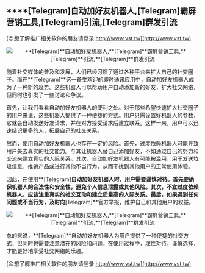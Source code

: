 ## ****[Telegram]**自动加好友机器人,**[Telegram]**霸屏营销工具,**[Telegram]**引流,**[Telegram]**群发引流**

[😍想了解推广相关软件的朋友请登录 http://www.vst.tw](http://www.vst.tw)

 <center><img src="https://vst.tw/MP4/tuiguang/png/3.png" alt="**[Telegram]**自动加好友机器人,**[Telegram]**霸屏营销工具,**[Telegram]**引流,**[Telegram]**群发引流"></center>

随着社交媒体的普及和发展，人们已经习惯了通过各种平台来扩大自己的社交圈子。而在**[Telegram]**这一备受欢迎的即时通讯应用中，自动加好友机器人成为了一种新的趋势。这些机器人可以帮助用户自动添加新的好友，扩大社交网络，但同时也引发了一些讨论和争议。

首先，让我们看看自动加好友机器人的便利之处。对于那些希望快速扩大社交圈子的用户来说，这些机器人提供了一种便捷的方式。用户只需设置好机器人的参数，它就会自动发送好友请求，并在对方接受请求后建立联系。这样一来，用户可以迅速结识更多的人，拓展自己的社交关系。

然而，使用自动加好友机器人也存在一定的风险。首先，过度依赖机器人可能导致用户失去真实的社交能力。与其让机器人替自己添加好友，不如通过自己的努力和交流来建立真实的人际关系。其次，自动加好友机器人有可能被滥用，用于发送垃圾信息、推销产品或进行其他不当行为，从而干扰到其他用户的正常使用体验。

因此，在使用**[Telegram]**自动加好友机器人时，用户需要谨慎对待。首先要确保机器人的合法性和安全性，避免个人信息泄露或其他风险。其次，不宜过度依赖机器人，应该注重真实的社交互动和建立质量高的人际关系。最后，如果遇到任何问题或不当行为，及时向**[Telegram]**官方举报，维护自己和其他用户的权益。

 <center><img src="https://vst.tw/MP4/tuiguang/png/1.png" alt="**[Telegram]**自动加好友机器人,**[Telegram]**霸屏营销工具,**[Telegram]**引流,**[Telegram]**群发引流"></center>

总的来说，**[Telegram]**自动加好友机器人为用户提供了一种便捷的社交方式，但同时也需要注意潜在的风险和问题。在使用过程中，理性对待，谨慎选择，才能更好地享受社交网络的乐趣。

[😍想了解推广相关软件的朋友请登录 http://www.vst.tw](http://www.vst.tw)



